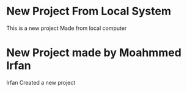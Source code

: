 # New Project From Local System
This is a new project Made from local computer

# New Project made by Moahmmed Irfan
Irfan Created a new project